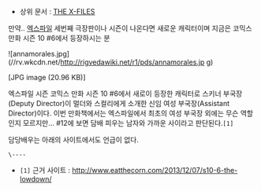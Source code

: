   * 상위 문서 : [THE X-FILES](THE%20X-FILES.md)  

만약.. [엑스파일](%EC%97%91%EC%8A%A4%ED%8C%8C%EC%9D%BC.md) 세번째 극장판이나 시즌이 나온다면 새로운
캐릭터이며 지금은 코믹스 만화 시즌 10 #6에서 등장하시는 분

![annamorales.jpg](//rv.wkcdn.net/http://rigvedawiki.net/r1/pds/annamorales.jp
g)

[JPG image (20.96 KB)]

엑스파일 시즌 코믹스 만화 시즌 10 #6에서 새로이 등장한 캐릭터로 스키너 부국장(Deputy Director)이 멀더와 스컬리에게 소개한
신임 여성 부국장(Assistant Director)이다. 이번 만화책에서는 엑스파일에서 최초의 여성 부국장 외에는 무슨 역할인지
모르지만... #12에 보면 담배 피우는 남자와 가까운 사이라고 판단된다.`[1]`

담당배우는 아래의 사이트에서도 언급이 없다.

`\----`

  * `[1]` 근거 사이트 : <http://www.eatthecorn.com/2013/12/07/s10-6-the-lowdown/>


